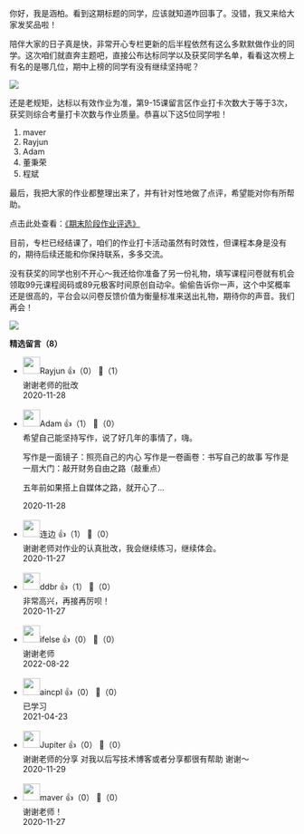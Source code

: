 你好，我是涵柏。看到这期标题的同学，应该就知道咋回事了。没错，我又来给大家发奖品啦！

陪伴大家的日子真是快，非常开心专栏更新的后半程依然有这么多默默做作业的同学。这次咱们就直奔主题吧，直接公布达标同学以及获奖同学名单，看看这次榜上有名的是哪几位，期中上榜的同学有没有继续坚持呢？

![](https://static001.geekbang.org/resource/image/4a/25/4a7e3460b6a2a9590f0f7ed67c050325.jpg?wh=3345%2A1765)

还是老规矩，达标以有效作业为准，第9-15课留言区作业打卡次数大于等于3次，获奖则综合考量打卡次数与作业质量。恭喜以下这5位同学啦！

1. maver
2. Rayjun
3. Adam
4. 董秉荣
5. 程斌

最后，我把大家的作业都整理出来了，并有针对性地做了点评，希望能对你有所帮助。

点击此处查看：[《期末阶段作业评选》](https://shimo.im/sheets/5yyAaEdppzgOWiFs/MODOC/)

目前，专栏已经结课了，咱们的作业打卡活动虽然有时效性，但课程本身是没有的，期待后续还能和你保持联系，多多交流。

没有获奖的同学也别不开心～我还给你准备了另一份礼物，填写课程问卷就有机会领取99元课程阅码或89元极客时间原创自动伞。偷偷告诉你一声，这个中奖概率还是很高的，平台会以问卷反馈价值为衡量标准来送出礼物，期待你的声音。我们再会！

[![](https://static001.geekbang.org/resource/image/a0/4b/a0d4a538591a0c317468d9dd7f2f7b4b.jpg?wh=1142%2A801)](https://jinshuju.net/f/Gj9mXL)
<div><strong>精选留言（8）</strong></div><ul>
<li><img src="https://static001.geekbang.org/account/avatar/00/0f/4c/12/f0c145d4.jpg" width="30px"><span>Rayjun</span> 👍（0） 💬（1）<div>谢谢老师的批改</div>2020-11-28</li><br/><li><img src="https://static001.geekbang.org/account/avatar/00/10/12/f7/e06bb47b.jpg" width="30px"><span>Adam</span> 👍（1） 💬（0）<div>希望自己能坚持写作，说了好几年的事情了，嗨。

写作是一面镜子：照亮自己的内心
写作是一卷画卷：书写自己的故事
写作是一扇大门：敲开财务自由之路（敲重点）

五年前如果搭上自媒体之路，就开心了...</div>2020-11-28</li><br/><li><img src="https://static001.geekbang.org/account/avatar/00/15/3c/84/608f679b.jpg" width="30px"><span>连边</span> 👍（1） 💬（0）<div>谢谢老师对作业的认真批改，我会继续练习，继续体会。</div>2020-11-27</li><br/><li><img src="https://static001.geekbang.org/account/avatar/00/1c/f9/19/aa0cd2a9.jpg" width="30px"><span>ddbr</span> 👍（1） 💬（0）<div>非常高兴，再接再厉呗！</div>2020-11-27</li><br/><li><img src="https://static001.geekbang.org/account/avatar/00/26/eb/d7/90391376.jpg" width="30px"><span>ifelse</span> 👍（0） 💬（0）<div>谢谢老师</div>2022-08-22</li><br/><li><img src="https://static001.geekbang.org/account/avatar/00/22/f1/39/09ef1956.jpg" width="30px"><span>aincpl</span> 👍（0） 💬（0）<div>已学习</div>2021-04-23</li><br/><li><img src="https://static001.geekbang.org/account/avatar/00/20/6e/46/a612177a.jpg" width="30px"><span>Jupiter</span> 👍（0） 💬（0）<div>谢谢老师的分享 对我以后写技术博客或者分享都很有帮助 谢谢～</div>2020-11-29</li><br/><li><img src="https://static001.geekbang.org/account/avatar/00/0f/f6/dd/e2069923.jpg" width="30px"><span>maver</span> 👍（0） 💬（0）<div>谢谢老师！</div>2020-11-27</li><br/>
</ul>